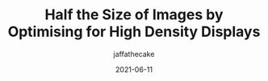 ---
author: jaffathecake
date: 2021-06-11
layout: post.njk
tags:
  - article
  - html
  - images
  - performance
target_url: https://jakearchibald.com/2021/serving-sharp-images-to-high-density-screens/
title: Half the Size of Images by Optimising for High Density Displays
---